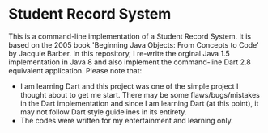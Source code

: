# Student Record System

This is a command-line implementation of a Student Record System. It is based on the 2005 book 'Beginning Java Objects: From Concepts to Code' by Jacquie Barber. In this repository, I re-write the orginal Java 1.5 implementation in Java 8 and also implement the command-line Dart 2.8 equivalent application. Please note that:

- I am learning Dart and this project was one of the simple project I thought about to get me start. There may be some flaws/bugs/mistakes in the Dart implementation and since I am learning Dart (at this point), it may not follow Dart style guidelines in its entirety.
- The codes were written for my entertainment and learning only. 